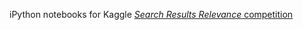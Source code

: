 iPython notebooks for Kaggle [*Search Results Relevance* competition](https://www.kaggle.com/c/crowdflower-search-relevance)
